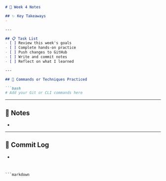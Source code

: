 ```markdown
# 📘 Week 4 Notes

## ✨ Key Takeaways
- 

---

## 📋 Task List
- [ ] Review this week's goals
- [ ] Complete hands-on practice
- [ ] Push changes to GitHub
- [ ] Write and commit notes
- [ ] Reflect on what I learned

---

## 🧪 Commands or Techniques Practiced

```bash
# Add your Git or CLI commands here
```

---

## 📝 Notes
- 

---

## 🔁 Commit Log
- 
```


```markdown

